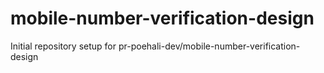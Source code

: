 # mobile-number-verification-design

Initial repository setup for pr-poehali-dev/mobile-number-verification-design